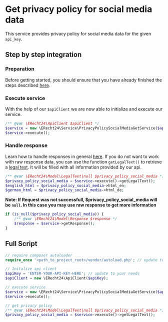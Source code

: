 # Get privacy policy for social media data
This service provides privacy policy for social media data for the given `api_key`.

## Step by step integration
### Preparation
Before getting started, you should ensure that you have already finished the steps described [here](../preparation.md).

### Execute service
With the help of our `$apiClient` we are now able to initialize and execute our service.
```php
/** @var \ERecht24\ApiClient $apiClient */
$service = new \ERecht24\Service\PrivacyPolicySocialMediaGetService($apiClient);
$service->execute();
```

### Handle response
Learn how to handle responses in general [here](../handle_api_responses.md).
If you do not want to work with raw response data, you can use the function `getLegalText()` to retrieve a [legal text](../../src/Model/LegalText.php).
It will be filled with all information provided by our api. 

```php
/** @var \ERecht24\Model\LegalText|null $privacy_policy_social_media */
$privacy_policy_social_media = $service->execute()->getLegalText();
$english_html = $privacy_policy_social_media->html_en;
$german_html = $privacy_policy_social_media->html_de;
```
**Note: If Request was not successfull, $privacy_policy_social_media will be `null`. In this case you may use raw response to get more information**
```php
if (is_null($privacy_policy_social_media)) {
    /** @var \ERecht24\Model\Response $response */
    $response = $service->getResponse();
}
```

## Full Script

```php
// require composer autoloader
require_once '<path_to_project_root>/vendor/autoload.php'; // update to your needs

// Initalize api client
$apiKey = 'ENTER-YOUR-API-KEY-HERE'; // update to your needs
$apiClient = new \ERecht24\ApiClient($apiKey);

// execute service
$service = new \ERecht24\Service\PrivacyPolicySocialMediaGetService($apiClient);
$service->execute();

// get privacy policy
/** @var \ERecht24\Model\LegalText|null $privacy_policy_social_media */
$privacy_policy_social_media = $service->execute()->getLegalText();
```